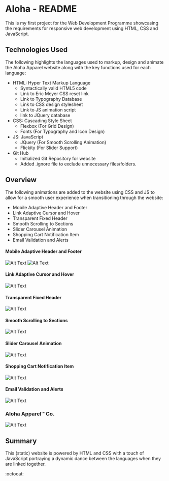 # Aloha - README
This is my first project for the Web Development Programme showcasing the requirements for responsive web development using HTML, CSS and JavaScript.
## Technologies Used
The following highlights the languages used to markup, design and animate the Aloha Apparel website along with the key functions used for each language:
* HTML: Hyper Text Markup Language
  * Syntactically valid HTML5 code
  * Link to Eric Meyer CSS reset link
  * Link to Typography Database
  * Link to CSS design stylesheet
  * Link to JS animation script
  * link to JQuery database
* CSS:  Cascading Style Sheet
  * Flexbox     (For Grid Design)
  * Fonts       (For Typography and Icon Design)
* JS:   JavaScript
  * JQuery      (For Smooth Scrolling Animation)
  * Flickity    (For Slider Support)
* Git Hub
  * Initialized Git Repository for website
  * Added .ignore file to exclude unnecessary files/folders.

## Overview
The following animations are added to the website using CSS and JS to allow for a smooth user experience when transitioning through the website:
* Mobile Adaptive Header and Footer
* Link Adaptive Cursor and Hover
* Transparent Fixed Header
* Smooth Scrolling to Sections
* Slider Carousel Animation
* Shopping Cart Notification Item
* Email Validation and Alerts
#### Mobile Adaptive Header and Footer

![Alt Text](RMEImages/Adaptive&#32;Header.gif)
![Alt Text](RMEImages/Adaptive&#32;Footer.gif)

#### Link Adaptive Cursor and Hover

![Alt Text](/RMEImages/cursor&#32;and&#32;hover&#32;adaptation.gif)

#### Transparent Fixed Header

![Alt Text](RMEImages/Transparent&#32;fixed&#32;header.gif)

#### Smooth Scrolling to Sections

![Alt Text](https://media.giphy.com/media/vFKqnCdLPNOKc/giphy.gif)

#### Slider Carousel Animation

![Alt Text](/RMEImages/JS&#32;carousel.gif)

#### Shopping Cart Notification Item

![Alt Text](/RMEImages/Shopping&#32;cart&#32;notification.gif)

#### Email Validation and Alerts

![Alt Text](/RMEImages/email&#32;validation.gif)

### Aloha Apparel&trade; Co.

![Alt Text](/RMEImages/Version1.gif)

## Summary 

This (static) website is powered by HTML and CSS with a touch of JavaScript portraying a dynamic dance between the languages when they are linked together.

:octocat:
